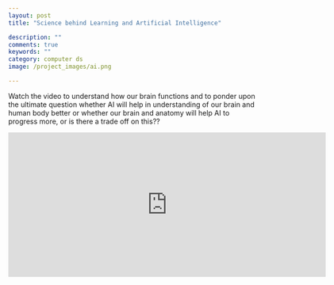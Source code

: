 ```yaml
---
layout: post
title: "Science behind Learning and Artificial Intelligence"

description: ""
comments: true
keywords: ""
category: computer ds
image: /project_images/ai.png

---
```


Watch the video to understand how our brain functions and to ponder upon the ultimate
question whether AI will help in understanding of our brain and human body better or
whether our brain and anatomy will help AI to progress more, or is there a trade off on this??



<iframe src="https://player.vimeo.com/video/486438447" width="640" height="292" frameborder="0" allow="autoplay; fullscreen" allowfullscreen></iframe>
